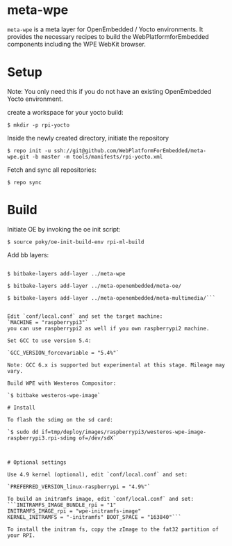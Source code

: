 
# **meta-wpe**

`meta-wpe` is a meta layer for OpenEmbedded / Yocto environments. It provides the necessary recipes to build the WebPlatformforEmbedded components including the WPE WebKit browser.

# Setup
Note: You only need this if you do not have an existing OpenEmbedded Yocto environment. 

create a workspace for your yocto build:

`$ mkdir -p rpi-yocto`

Inside the newly created directory, initiate the repository

`$ repo init -u ssh://git@github.com/WebPlatformForEmbedded/meta-wpe.git -b master -m tools/manifests/rpi-yocto.xml`

Fetch and sync all repositories:

`$ repo sync`

# Build
Initiate OE by invoking the oe init script:

`$ source poky/oe-init-build-env rpi-ml-build`

Add bb layers:

```$ bitbake-layers add-layer ../meta-raspberrypi

$ bitbake-layers add-layer ../meta-wpe

$ bitbake-layers add-layer ../meta-openembedded/meta-oe/

$ bitbake-layers add-layer ../meta-openembedded/meta-multimedia/```


Edit `conf/local.conf` and set the target machine:
`MACHINE = "raspberrypi3"`
you can use raspberrypi2 as well if you own raspberrypi2 machine.

Set GCC to use version 5.4:

`GCC_VERSION_forcevariable = "5.4%"`

Note: GCC 6.x is supported but experimental at this stage. Mileage may vary.

Build WPE with Westeros Compositor:

`$ bitbake westeros-wpe-image`

# Install 

To flash the sdimg on the sd card:

`$ sudo dd if=tmp/deploy/images/raspberrypi3/westeros-wpe-image-raspberrypi3.rpi-sdimg of=/dev/sdX`



# Optional settings

Use 4.9 kernel (optional), edit `conf/local.conf` and set:

`PREFERRED_VERSION_linux-raspberrypi = "4.9%"`

To build an initramfs image, edit `conf/local.conf` and set:
```INITRAMFS_IMAGE_BUNDLE_rpi = "1" 
INITRAMFS_IMAGE_rpi = "wpe-initramfs-image" 
KERNEL_INITRAMFS = "-initramfs" BOOT_SPACE = "163840"```

To install the initram fs, copy the zImage to the fat32 partition of your RPI.




